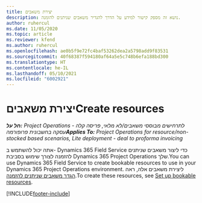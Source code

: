 ```yaml
---
title: יצירת משאבים
description: נושא זה מספק קישור למידע על הדרך להגדיר משאבים שניתנים להזמנה.
author: ruhercul
ms.date: 11/05/2020
ms.topic: article
ms.reviewer: kfend
ms.author: ruhercul
ms.openlocfilehash: ae0b5f9e72fc4baf53262dea2a5798add9f83531
ms.sourcegitcommit: 40f68387f594180af64a5e5c748b6efa188bd300
ms.translationtype: HT
ms.contentlocale: he-IL
ms.lasthandoff: 05/10/2021
ms.locfileid: "6002921"
---
```

# <a name="create-resources"></a><span data-ttu-id="7adca-103">יצירת משאבים</span><span class="sxs-lookup"><span data-stu-id="7adca-103">Create resources</span></span>

<span data-ttu-id="7adca-104">_**חל על:** Project Operations לתרחישים מבוססי משאבים/לא מלאי, פריסה קלה - עסקה בחשבונית פרופורמה_</span><span class="sxs-lookup"><span data-stu-id="7adca-104">_**Applies To:** Project Operations for resource/non-stocked based scenarios, Lite deployment - deal to proforma invoicing_</span></span>

<span data-ttu-id="7adca-105">אתה יכול להשתמש ב- Dynamics 365 Field Service כדי ליצור משאבים שניתנים להזמנה לצורך שימוש בסביבת Dynamics 365 Project Operations שלך.</span><span class="sxs-lookup"><span data-stu-id="7adca-105">You can use Dynamics 365 Field Service to create bookable resources to use in your Dynamics 365 Project Operations environment.</span></span> <span data-ttu-id="7adca-106">ליצירת משאבים אלה, ראה [הגדר משאבים שניתנים להזמנה](/dynamics365/field-service/set-up-bookable-resources).</span><span class="sxs-lookup"><span data-stu-id="7adca-106">To create these resources, see [Set up bookable resources](/dynamics365/field-service/set-up-bookable-resources).</span></span>


[!INCLUDE[footer-include](../includes/footer-banner.md)]